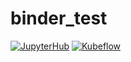 # binder_test

[![JupyterHub](http://mybinder.org/badge_logo.svg)](http://mybinder.org/v2/gh/dejangolubovic/binder_test/master?filepath=test.ipynb)
[![Kubeflow](http://mybinder.org/badge_logo.svg)](http://mybinder.org/v2/gh/dejangolubovic/binder_test/master?filepath=test.ipynb)
